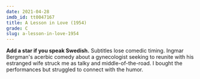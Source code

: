 ```yaml
---
date: 2021-04-28
imdb_id: tt0047167
title: A Lesson in Love (1954)
grade: C
slug: a-lesson-in-love-1954
---
```


**Add a star if you speak Swedish.** Subtitles lose comedic timing. Ingmar Bergman's acerbic comedy about a gynecologist seeking to reunite with his estranged wife struck me as talky and middle-of-the-road. I bought the performances but struggled to connect with the humor.